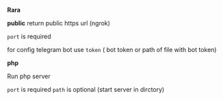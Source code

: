 **Rara**

**public**
return public https url (ngrok)

``port`` is required

for config telegram bot use ``token`` ( bot token or path of file with bot token)

**php**

Run php server

``port`` is required
``path`` is optional (start server in dirctory)